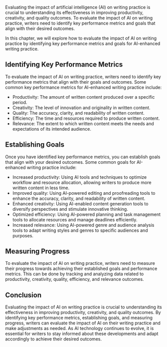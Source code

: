 
Evaluating the impact of artificial intelligence (AI) on writing practice is crucial to understanding its effectiveness in improving productivity, creativity, and quality outcomes. To evaluate the impact of AI on writing practice, writers need to identify key performance metrics and goals that align with their desired outcomes.

In this chapter, we will explore how to evaluate the impact of AI on writing practice by identifying key performance metrics and goals for AI-enhanced writing practice.

Identifying Key Performance Metrics
-----------------------------------

To evaluate the impact of AI on writing practice, writers need to identify key performance metrics that align with their goals and outcomes. Some common key performance metrics for AI-enhanced writing practice include:

* Productivity: The amount of written content produced over a specific period.
* Creativity: The level of innovation and originality in written content.
* Quality: The accuracy, clarity, and readability of written content.
* Efficiency: The time and resources required to produce written content.
* Relevance: The extent to which written content meets the needs and expectations of its intended audience.

Establishing Goals
------------------

Once you have identified key performance metrics, you can establish goals that align with your desired outcomes. Some common goals for AI-enhanced writing practice include:

* Increased productivity: Using AI tools and techniques to optimize workflow and resource allocation, allowing writers to produce more written content in less time.
* Improved quality: Using AI-powered editing and proofreading tools to enhance the accuracy, clarity, and readability of written content.
* Enhanced creativity: Using AI-enabled content generation tools to diversify perspectives and stimulate innovative thinking.
* Optimized efficiency: Using AI-powered planning and task management tools to allocate resources and manage deadlines efficiently.
* Increased relevance: Using AI-powered genre and audience analysis tools to adapt writing styles and genres to specific audiences and purposes.

Measuring Progress
------------------

To evaluate the impact of AI on writing practice, writers need to measure their progress towards achieving their established goals and performance metrics. This can be done by tracking and analyzing data related to productivity, creativity, quality, efficiency, and relevance outcomes.

Conclusion
----------

Evaluating the impact of AI on writing practice is crucial to understanding its effectiveness in improving productivity, creativity, and quality outcomes. By identifying key performance metrics, establishing goals, and measuring progress, writers can evaluate the impact of AI on their writing practice and make adjustments as needed. As AI technology continues to evolve, it is essential for writers to stay informed about these developments and adapt accordingly to achieve their desired outcomes.
